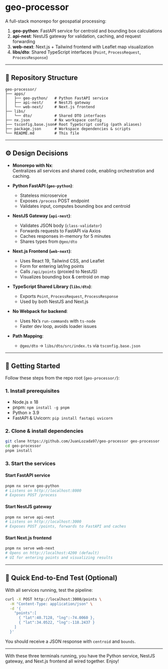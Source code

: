 # geo-processor

A full-stack monorepo for geospatial processing:

1. **geo-python**: FastAPI service for centroid and bounding box calculations  
2. **api-nest**: NestJS gateway for validation, caching, and request forwarding  
3. **web-next**: Next.js + Tailwind frontend with Leaflet map visualization  
4. **libs/dto**: Shared TypeScript interfaces (`Point`, `ProcessRequest`, `ProcessResponse`)

---

## 📁 Repository Structure

```
geo-processor/
├── apps/
│   ├── geo-python/   # Python FastAPI service
│   ├── api-nest/     # NestJS gateway
│   └── web-next/     # Next.js frontend
├── libs/
│   └── dto/          # Shared DTO interfaces
├── nx.json           # Nx workspace config
├── tsconfig.base.json# Root TypeScript config (path aliases)
├── package.json      # Workspace dependencies & scripts
└── README.md         # This file
```

---

## ⚙️ Design Decisions

- **Monorepo with Nx**:  
  Centralizes all services and shared code, enabling orchestration and caching.

- **Python FastAPI (`geo-python`)**:  
  - Stateless microservice  
  - Exposes `/process` POST endpoint  
  - Validates input, computes bounding box and centroid

- **NestJS Gateway (`api-nest`)**:  
  - Validates JSON body (`class-validator`)  
  - Forwards requests to FastAPI via Axios  
  - Caches responses in-memory for 5 minutes  
  - Shares types from `@geo/dto`

- **Next.js Frontend (`web-next`)**:  
  - Uses React 19, Tailwind CSS, and Leaflet  
  - Form for entering lat/lng points  
  - Calls `/api/points` (proxied to NestJS)  
  - Visualizes bounding box & centroid on map

- **TypeScript Shared Library (`libs/dto`)**:  
  - Exports `Point`, `ProcessRequest`, `ProcessResponse`  
  - Used by both NestJS and Next.js

- **No Webpack for backend**:  
  - Uses Nx’s `run-commands` with `ts-node`  
  - Faster dev loop, avoids loader issues

- **Path Mapping**:  
  - `@geo/dto` → `libs/dto/src/index.ts` via `tsconfig.base.json`

---

## 🚀 Getting Started

Follow these steps from the repo root (`geo-processor/`):

### 1. Install prerequisites

- Node.js ≥ 18  
- pnpm: `npm install -g pnpm`  
- Python ≥ 3.9  
- FastAPI & Uvicorn: `pip install fastapi uvicorn`

### 2. Clone & install dependencies

```bash
git clone https://github.com/JuanLozada97/geo-processor geo-processor
cd geo-processor
pnpm install
```

### 3. Start the services

#### Start FastAPI service

```bash
pnpm nx serve geo-python
# Listens on http://localhost:8000
# Exposes POST /process
```

#### Start NestJS gateway

```bash
pnpm nx serve api-nest
# Listens on http://localhost:3000
# Exposes POST /points, forwards to FastAPI and caches
```

#### Start Next.js frontend

```bash
pnpm nx serve web-next
# Opens on http://localhost:4200 (default)
# UI for entering points and visualizing results
```

---

## 🧪 Quick End-to-End Test (Optional)

With all services running, test the pipeline:

```bash
curl -X POST http://localhost:3000/points \
  -H "Content-Type: application/json" \
  -d '{
    "points":[
      { "lat":40.7128, "lng":-74.0060 },
      { "lat":34.0522, "lng":-118.2437 }
    ]
  }'
```

You should receive a JSON response with `centroid` and `bounds`.

---

With these three terminals running, you have the Python service, NestJS gateway, and Next.js frontend all wired together. Enjoy!

